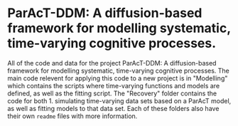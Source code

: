 # ParAcT-DDM: A diffusion-based framework for modelling systematic, time-varying cognitive processes. 

All of the code and data for the project ParAcT-DDM: A diffusion-based framework for modelling systematic, time-varying cognitive processes. 
The main code relevent for applying this code to a new project is in "Modelling" which contains the scripts where time-varying functions and models  are defined, 
as well as the fitting script. The "Recovery" folder contains the code for both 1. simulating time-varying data sets based on a ParAcT model, as well as fitting
models to that data set. Each of these folders also have their own ``readme`` files with more information. 
